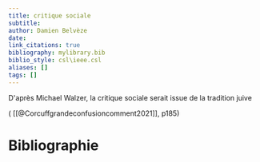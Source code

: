 ```yaml
---
title: critique sociale
subtitle:
author: Damien Belvèze
date:
link_citations: true
bibliography: mylibrary.bib
biblio_style: csl\ieee.csl
aliases: []
tags: []
---
```


D'après Michael Walzer, la critique sociale serait issue de la tradition juive 

( [[@Corcuffgrandeconfusioncomment2021]], p185)






# Bibliographie
